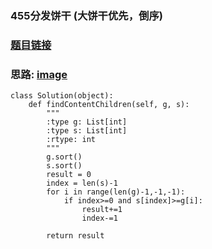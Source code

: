 
### 455分发饼干 (大饼干优先，倒序)
### [题目链接](https://leetcode.cn/problems/assign-cookies/submissions/)
### 思路: [image]()

```
class Solution(object):
    def findContentChildren(self, g, s):
        """
        :type g: List[int]
        :type s: List[int]
        :rtype: int
        """
        g.sort()
        s.sort()
        result = 0
        index = len(s)-1
        for i in range(len(g)-1,-1,-1):
            if index>=0 and s[index]>=g[i]:
                result+=1
                index-=1
            
        return result
```